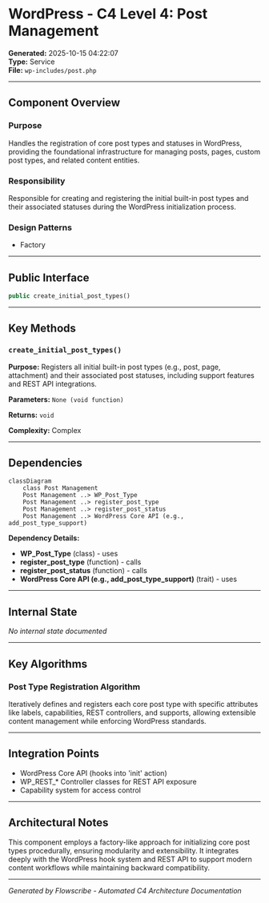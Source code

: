 # WordPress - C4 Level 4: Post Management

**Generated:** 2025-10-15 04:22:07  
**Type:** Service  
**File:** `wp-includes/post.php`

---

## Component Overview

### Purpose
Handles the registration of core post types and statuses in WordPress, providing the foundational infrastructure for managing posts, pages, custom post types, and related content entities.

### Responsibility
Responsible for creating and registering the initial built-in post types and their associated statuses during the WordPress initialization process.

### Design Patterns
- Factory

---

## Public Interface

```php
public create_initial_post_types()
```

---

## Key Methods

### `create_initial_post_types()`

**Purpose:** Registers all initial built-in post types (e.g., post, page, attachment) and their associated post statuses, including support features and REST API integrations.

**Parameters:** `None (void function)`

**Returns:** `void`

**Complexity:** Complex

---

## Dependencies

```mermaid
classDiagram
    class Post Management
    Post Management ..> WP_Post_Type
    Post Management ..> register_post_type
    Post Management ..> register_post_status
    Post Management ..> WordPress Core API (e.g., add_post_type_support)
```

**Dependency Details:**

- **WP_Post_Type** (class) - uses
- **register_post_type** (function) - calls
- **register_post_status** (function) - calls
- **WordPress Core API (e.g., add_post_type_support)** (trait) - uses

---

## Internal State

*No internal state documented*

---

## Key Algorithms

### Post Type Registration Algorithm

Iteratively defines and registers each core post type with specific attributes like labels, capabilities, REST controllers, and supports, allowing extensible content management while enforcing WordPress standards.


---

## Integration Points

- WordPress Core API (hooks into 'init' action)
- WP_REST_* Controller classes for REST API exposure
- Capability system for access control

---

## Architectural Notes

This component employs a factory-like approach for initializing core post types procedurally, ensuring modularity and extensibility. It integrates deeply with the WordPress hook system and REST API to support modern content workflows while maintaining backward compatibility.

---

*Generated by Flowscribe - Automated C4 Architecture Documentation*
